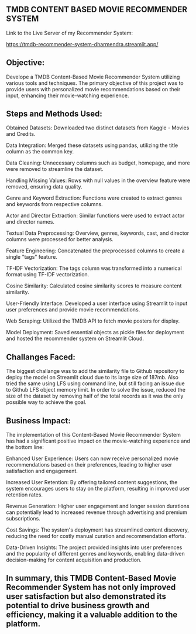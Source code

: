 ## TMDB CONTENT BASED MOVIE RECOMMENDER SYSTEM

Link to the Live Server of my Recommender System:

https://tmdb-recommender-system-dharmendra.streamlit.app/

## Objective:

Develope a TMDB Content-Based Movie Recommender System utilizing various tools and techniques. The primary objective of this project was to provide users with personalized movie recommendations based on their input, enhancing their movie-watching experience.

## Steps and Methods Used:

Obtained Datasets: Downloaded two distinct datasets from Kaggle - Movies and Credits.

Data Integration: Merged these datasets using pandas, utilizing the title column as the common key.

Data Cleaning: Unnecessary columns such as budget, homepage, and more were removed to streamline the dataset.

Handling Missing Values: Rows with null values in the overview feature were removed, ensuring data quality.

Genre and Keyword Extraction: Functions were created to extract genres and keywords from respective columns.

Actor and Director Extraction: Similar functions were used to extract actor and director names.

Textual Data Preprocessing: Overview, genres, keywords, cast, and director columns were processed for better analysis.

Feature Engineering: Concatenated the preprocessed columns to create a single "tags" feature.

TF-IDF Vectorization: The tags column was transformed into a numerical format using TF-IDF vectorization.

Cosine Similarity: Calculated cosine similarity scores to measure content similarity.

User-Friendly Interface: Developed a user interface using Streamlit to input user preferences and provide movie recommendations.

Web Scraping: Utilized the TMDB API to fetch movie posters for display.

Model Deployment: Saved essential objects as pickle files for deployment and hosted the recommender system on Streamlit Cloud.

## Challanges Faced:

The biggest challange was to add the similarity file to Github repository to deploy the model on Streamlit cloud due to its large size of 187mb. Also tried the same using LFS using command line, but still facing an issue due to Github LFS object memory limit. In order to solve the issue, reduced the size of the dataset by removing half of the total records as it was the only possible way to achieve the goal.

## Business Impact:

The implementation of this Content-Based Movie Recommender System has had a significant positive impact on the movie-watching experience and the bottom line:

Enhanced User Experience: Users can now receive personalized movie recommendations based on their preferences, leading to higher user satisfaction and engagement.

Increased User Retention: By offering tailored content suggestions, the system encourages users to stay on the platform, resulting in improved user retention rates.

Revenue Generation: Higher user engagement and longer session durations can potentially lead to increased revenue through advertising and premium subscriptions.

Cost Savings: The system's deployment has streamlined content discovery, reducing the need for costly manual curation and recommendation efforts.

Data-Driven Insights: The project provided insights into user preferences and the popularity of different genres and keywords, enabling data-driven decision-making for content acquisition and production.

## In summary, this TMDB Content-Based Movie Recommender System has not only improved user satisfaction but also demonstrated its potential to drive business growth and efficiency, making it a valuable addition to the platform.

